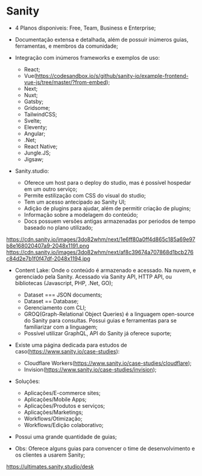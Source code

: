 # Sanity

- 4 Planos disponiveis: Free, Team, Business e Enterprise;
- Documentação extensa e detalhada, além de possuir inúmeros guias, ferramentas, e membros da comunidade;

- Integração com inúmeros frameworks e exemplos de uso:

  - React;
  - Vue(https://codesandbox.io/s/github/sanity-io/example-frontend-vue-js/tree/master/?from-embed);
  - Next;
  - Nuxt;
  - Gatsby;
  - Gridsome;
  - TailwindCSS;
  - Svelte;
  - Eleventy;
  - Angular;
  - .Net;
  - React Native;
  - Jungle.JS;
  - Jigsaw;

- Sanity.studio:

  - Oferece um host para o deploy do studio, mas é possível hospedar em um outro serviço;
  - Permite estilização com CSS do visual do studio;
  - Tem um acesso antecipado ao Sanity UI;
  - Adição de plugins para ajudar, além de permitir criação de plugins;
  - Informação sobre a modelagem do conteúdo;
  - Docs possuem versões antigas armazenadas por periodos de tempo baseado no plano utilizado;

https://cdn.sanity.io/images/3do82whm/next/1e6ff80a0ff4d865c185a69e97b8e168020407a9-2048x1191.png
https://cdn.sanity.io/images/3do82whm/next/af8c39674a707868d1bcb276c84d2e7b1f0f47df-2048x1194.jpg

- Content Lake: Onde o conteúdo é armazenado e acessado. Na nuvem, e gerenciado pela Sanity. Acessado via Sanity API, HTTP API, ou bibliotecas (Javascript, PHP, .Net, GO);

  - Dataset === JSON documents;
  - Dataset == Database;
  - Gerenciamento com CLI;
  - GROQ(Graph-Relational Object Queries) é a linguagem open-source do Sanity para consultas. Possui guias e ferramentas para se familiarizar com a linguagem;
  - Possível utilizar GraphQL, API do Sanity já oferece suporte;

- Existe uma página dedicada para estudos de caso(https://www.sanity.io/case-studies):

  - Cloudflare Workers(https://www.sanity.io/case-studies/cloudflare);
  - Invision(https://www.sanity.io/case-studies/invision);

- Soluções:

  - Aplicações/E-commerce sites;
  - Aplicações/Mobile Apps;
  - Aplicações/Produtos e serviços;
  - Aplicações/Marketings;
  - Workflows/Otimização;
  - Workflows/Edição colaborativo;

- Possui uma grande quantidade de guias;
- Obs: Oferece alguns guias para convencer o time de desenvolvimento e os clientes a usarem Sanity;

https://ultimates.sanity.studio/desk
